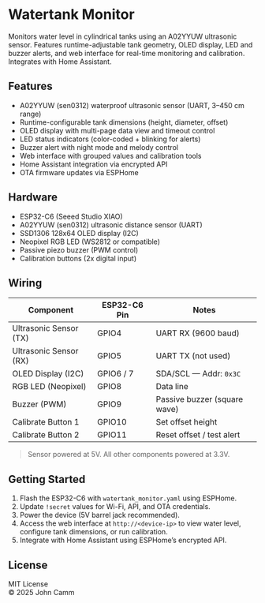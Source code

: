 # Watertank Monitor

Monitors water level in cylindrical tanks using an A02YYUW ultrasonic sensor. Features runtime-adjustable tank geometry, OLED display, LED and buzzer alerts, and web interface for real-time monitoring and calibration. Integrates with Home Assistant.

## Features

- A02YYUW (sen0312) waterproof ultrasonic sensor (UART, 3–450 cm range)
- Runtime-configurable tank dimensions (height, diameter, offset)
- OLED display with multi-page data view and timeout control
- LED status indicators (color-coded + blinking for alerts)
- Buzzer alert with night mode and melody control
- Web interface with grouped values and calibration tools
- Home Assistant integration via encrypted API
- OTA firmware updates via ESPHome

## Hardware

- ESP32-C6 (Seeed Studio XIAO)
- A02YYUW (sen0312) ultrasonic distance sensor (UART)
- SSD1306 128x64 OLED display (I2C)
- Neopixel RGB LED (WS2812 or compatible)
- Passive piezo buzzer (PWM control)
- Calibration buttons (2x digital input)

## Wiring

| Component               | ESP32-C6 Pin | Notes                      |
|------------------------|--------------|----------------------------|
| Ultrasonic Sensor (TX) | GPIO4        | UART RX (9600 baud)        |
| Ultrasonic Sensor (RX) | GPIO5        | UART TX (not used)         |
| OLED Display (I2C)     | GPIO6 / 7    | SDA/SCL — Addr: `0x3C`     |
| RGB LED (Neopixel)     | GPIO8        | Data line                  |
| Buzzer (PWM)           | GPIO9        | Passive buzzer (square wave) |
| Calibrate Button 1     | GPIO10       | Set offset height          |
| Calibrate Button 2     | GPIO11       | Reset offset / test alert  |

> Sensor powered at 5V. All other components powered at 3.3V.

## Getting Started

1. Flash the ESP32-C6 with `watertank_monitor.yaml` using ESPHome.
2. Update `!secret` values for Wi-Fi, API, and OTA credentials.
3. Power the device (5V barrel jack recommended).
4. Access the web interface at `http://<device-ip>` to view water level, configure tank dimensions, or run calibration.
5. Integrate with Home Assistant using ESPHome’s encrypted API.

## License

MIT License  
© 2025 John Camm
